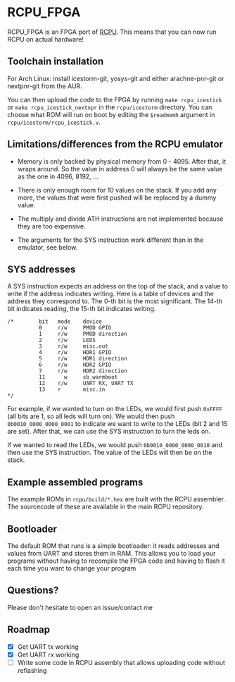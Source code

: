 # RCPU_FPGA

RCPU_FPGA is an FPGA port of [RCPU](https://github.com/redfast00/RCPU). This means that you can now run RCPU on actual hardware!

## Toolchain installation

For Arch Linux: install icestorm-git, yosys-git and either arachne-pnr-git or nextpnr-git from the AUR.

You can then upload the code to the FPGA by running `make rcpu_icestick` or `make rcpu_icestick_nextnpr`
in the `rcpu/icestorm` directory. You can choose what ROM will run on boot by editing
the `$readmemh` argument in `rcpu/icestorm/rcpu_icestick.v`.

## Limitations/differences from the RCPU emulator

- Memory is only backed by physical memory from 0 - 4095. After that, it wraps around.
  So the value in address 0 will always be the same value as the one in 4096, 8192, ...

- There is only enough room for 10 values on the
stack. If you add any more, the values that were
first pushed will be replaced by a dummy value.

- The multiply and divide ATH instructions are not implemented because they are too expensive.

- The arguments for the SYS instruction work different than in the emulator, see below.

## SYS addresses

A SYS instruction expects an address on the top of the stack, and a value to write if the address indicates writing. Here is a table of devices and the address they correspond to. The 0-th bit is the most significant. The 14-th bit indicates reading, the 15-th bit indicates writing.
```
/*        bit   mode    device
          0     r/w     PMOD GPIO
          1     r/w     PMOD direction
          2     r/w     LEDS
          3     r/w     misc.out
          4     r/w     HDR1 GPIO
          5     r/w     HDR1 direction
          6     r/w     HDR2 GPIO
          7     r/w     HDR2 direction
          11      w     sb_warmboot
          12    r/w     UART RX, UART TX
          13    r       misc.in
*/
```

For example, if we wanted to turn on the LEDs, we would first push `0xFFFF` (all bits are 1, so all leds will turn on). We would then push `0b0010_0000_0000_0001` to indicate we want to write to the LEDs (bit 2 and 15 are set). After that, we can use the SYS instruction to turn the leds on.

If we wanted to read the LEDs, we would push `0b0010_0000_0000_0010` and then use the SYS instruction. The value of the LEDs will then be on the stack.

## Example assembled programs

The example ROMs in `rcpu/build/*.hex` are built with the RCPU assembler. The sourcecode
of these are available in the main RCPU repository.

## Bootloader

The default ROM that runs is a simple bootloader: it reads addresses and values from UART
and stores them in RAM. This allows you to load your programs without having to recompile the
FPGA code and having to flash it each time you want to change your program

## Questions?

Please don't hesitate to open an issue/contact me

## Roadmap

- [X] Get UART tx working
- [X] Get UART rx working
- [ ] Write some code in RCPU assembly that allows uploading code without reflashing
